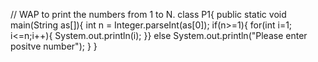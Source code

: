 // WAP to print the numbers from 1 to N.
class P1{
public static void main(String as[]){
int n = Integer.parseInt(as[0]);
if(n>=1){
for(int i=1; i<=n;i++){
System.out.println(i);
}}
else
System.out.println("Please enter positve number");
}
}
